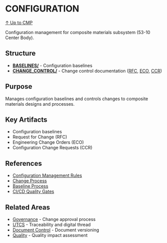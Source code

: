 # CONFIGURATION

[↑ Up to CMP](../README.md)

Configuration management for composite materials subsystem (53-10 Center Body).

## Structure

- **[BASELINES/](BASELINES/)** - Configuration baselines
- **[CHANGE_CONTROL/](CHANGE_CONTROL/)** - Change control documentation ([RFC](CHANGE_CONTROL/RFC/), [ECO](CHANGE_CONTROL/ECO/), [CCR](CHANGE_CONTROL/CCR/))

## Purpose

Manages configuration baselines and controls changes to composite materials designs and processes.

## Key Artifacts

- Configuration baselines
- Request for Change (RFC)
- Engineering Change Orders (ECO)
- Configuration Change Requests (CCR)

## References

- [Configuration Management Rules](../../../../../../../../../../00-CONFIG/RULES.md)
- [Change Process](../../../../../../../../../../../00-PROGRAM/CONFIG_MGMT/06-CHANGES/)
- [Baseline Process](../../../../../../../../../../../00-PROGRAM/CONFIG_MGMT/04-BASELINES/00-README.md)
- [CI/CD Quality Gates](../../../../../../../../../../../00-PROGRAM/CONFIG_MGMT/12-CI_CD_RULES/GATES.md)

## Related Areas

- [Governance](../GOVERNANCE/) - Change approval process
- [UTCS](../UTCS/) - Traceability and digital thread
- [Document Control](../DOCUMENT_CONTROL/) - Document versioning
- [Quality](../QUALITY/) - Quality impact assessment
